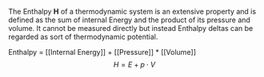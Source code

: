 The Enthalpy **H** of a thermodynamic system is an extensive property and is defined as the sum of internal Energy and the product of its pressure and volume. It cannot be measured directly but instead Enthalpy deltas can be regarded as sort of thermodynamic potential.

Enthalpy = [[Internal Energy]] + [[Pressure]] * [[Volume]]
$$H=E+p\cdot V$$


